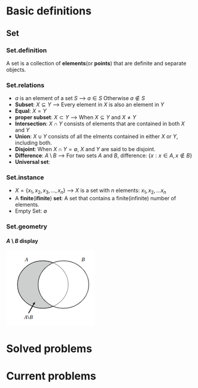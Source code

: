 # Basic definitions
## Set
### Set.definition
A set is a collection of **elements**(or **points**) that are definite and separate objects.
### Set.relations
- $a$  is an element of a set   $S$  -->  $a \in S$  Otherwise  $a \notin S$
- **Subset**:  $X \subseteq Y$ --> Every element in $X$ is also an element in $Y$
- **Equal**: $X = Y$
- **proper subset**: $X \subset Y$ --> When $X \subseteq Y$ and $X \ne Y$
- **Intersection**: $X \cap Y$ consists of elements that are contained in both $X$ and $Y$
- **Union**: $X \cup Y$ consists of all the elments contained in either $X$ or $Y$, including both.
- **Disjoint**: When $X \cap Y = \emptyset$, $X$ and $Y$ are said to be disjoint.
- **Difference**: $A \setminus B$ --> For two sets $A$ and $B$, difference: $\{x: x \in A, x \notin B \}$
- **Universal set**:
### Set.instance
- $X=\{x_1,x_2,x_3,...,x_n\}$  --> $X$  is a set with  $n$  elements:  $x_1,x_2,...x_n$
- A **finite**(**ifinite**) **set**: A set that contains a finite(infinite) number of elements.
- Empty Set:  $\emptyset$  
### Set.geometry
#### $A \setminus B$ display
![The difference of two sets $A$ and $B$](../assets/setminus.PNG)
# Solved problems


# Current problems
